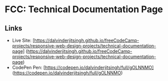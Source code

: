 # FCC: Technical Documentation Page

## Links

- Live Site: [https://dalvinderjitsingh.github.io/freeCodeCamp-projects/responsive-web-design-projects/technical-documentation-page] (https://dalvinderjitsingh.github.io/freeCodeCamp-projects/responsive-web-design-projects/technical-documentation-page)
- CodePen Pen: [https://codepen.io/dalvinderjitsingh/full/gOLNNMO] (https://codepen.io/dalvinderjitsingh/full/gOLNNMO)